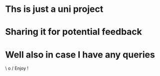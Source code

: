 # Ths is just a uni project

# Sharing it for potential feedback

# Well also in case I have any queries

\ o / Enjoy !
